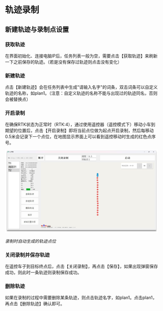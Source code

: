 # 轨迹录制

## 新建轨迹与录制点设置

### 获取轨迹
在界面初始化、连接电脑IP后，任务列表一般为空，需要点击【获取轨迹】来刷新一下之前保存的轨迹。（若是没有保存过轨迹则点击没有变化）

### 新建轨迹
点击【新建轨迹】会在任务列表中生成"请输入名字"的词条，双击词条可以自定义轨迹的名称，如plan1。（注意：自定义轨迹的名称不能与出现过的轨迹同名，否则会被替换点）

### 开启录制
在确保RTK状态为正常时（RTK:4），通过使用遥控器（遥控模式下）移动小车到期望的位置后，点击【开启录制】即将当前点位做为起点开启录制，然后每移动0.5米会记录下一个点位，在地图显示界面上可以看到遥控移动时生成的红色点序号。

![](/images/deeprobot03/software-guide/image5.png)

*录制时自动生成的轨迹点位*

### 关闭录制并保存轨迹
在遥控车子到目标终点后，点击【关闭录制】，再点击【保存】，如果出现弹窗保存成功，则此时一条轨迹则录制保存成功。

### 删除轨迹
如果在录制的过程中需要删除某条轨迹，则点击轨迹名字，如plan1。点击plan1，再点击【删除轨迹】确认即可。 
